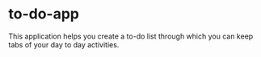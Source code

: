 # to-do-app
This application helps you create a to-do list through which you can keep tabs of your day to day activities.
